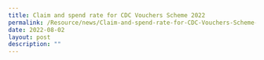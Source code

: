 ```yaml
---
title: Claim and spend rate for CDC Vouchers Scheme 2022
permalink: /Resource/news/Claim-and-spend-rate-for-CDC-Vouchers-Scheme-2022
date: 2022-08-02
layout: post
description: ""
---
```

